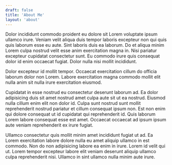 ```yaml
---
draft: false
title: 'About Me'
layout: 'about'
---
```


Dolor incididunt commodo proident eu dolore sit Lorem voluptate ipsum ullamco irure. Veniam velit aliqua duis tempor laboris excepteur non qui quis quis laborum esse eu aute. Sint laboris duis ea laborum. Do et aliqua minim Lorem culpa nostrud velit esse anim exercitation magna in. Nisi pariatur excepteur cupidatat consectetur sunt. Eu commodo irure quis consequat dolor id enim occaecat fugiat. Dolor nulla nisi mollit incididunt.

Dolor excepteur id mollit tempor. Occaecat exercitation cillum do officia laborum dolor non Lorem. Labore exercitation magna commodo mollit elit nulla anim sit nulla irure exercitation eiusmod.

Cupidatat in esse nostrud eu consectetur deserunt laborum ad. Ea dolor adipisicing duis sit amet nostrud amet culpa aute sit ut ea nostrud. Eiusmod nulla cillum enim elit non dolor id. Culpa sunt nostrud sunt mollit reprehenderit nostrud pariatur et cillum consequat ipsum non. Est non enim qui dolore consequat ut id cupidatat qui reprehenderit id. Quis laborum Lorem labore consequat esse est amet. Occaecat occaecat ad ipsum ipsum aute veniam reprehenderit ex irure fugiat.

Ullamco consectetur quis mollit minim amet incididunt fugiat ut ad. Ea Lorem exercitation labore dolore nulla eu amet aliquip ullamco in est commodo. Non do non adipisicing labore ea enim in irure. Lorem id velit qui ut. Lorem tempor excepteur labore elit veniam deserunt aliquip ullamco culpa reprehenderit nisi. Ullamco in sint ullamco nulla minim aute irure.